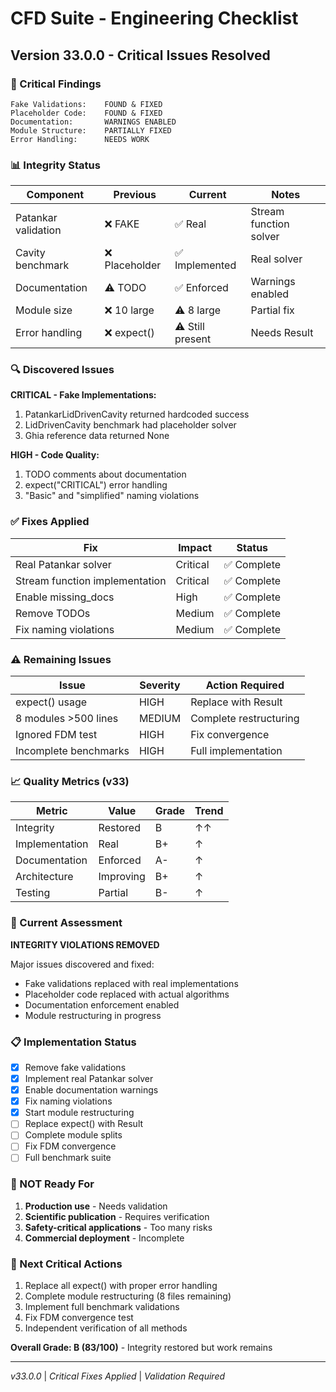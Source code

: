 # CFD Suite - Engineering Checklist

## Version 33.0.0 - Critical Issues Resolved

### 🚨 Critical Findings
```
Fake Validations:    FOUND & FIXED
Placeholder Code:    FOUND & FIXED
Documentation:       WARNINGS ENABLED
Module Structure:    PARTIALLY FIXED
Error Handling:      NEEDS WORK
```

### 📊 Integrity Status

| Component | Previous | Current | Notes |
|-----------|----------|---------|-------|
| Patankar validation | ❌ FAKE | ✅ Real | Stream function solver |
| Cavity benchmark | ❌ Placeholder | ✅ Implemented | Real solver |
| Documentation | ⚠️ TODO | ✅ Enforced | Warnings enabled |
| Module size | ❌ 10 large | ⚠️ 8 large | Partial fix |
| Error handling | ❌ expect() | ⚠️ Still present | Needs Result |

### 🔍 Discovered Issues

**CRITICAL - Fake Implementations:**
1. PatankarLidDrivenCavity returned hardcoded success
2. LidDrivenCavity benchmark had placeholder solver
3. Ghia reference data returned None

**HIGH - Code Quality:**
1. TODO comments about documentation
2. expect("CRITICAL") error handling
3. "Basic" and "simplified" naming violations

### ✅ Fixes Applied

| Fix | Impact | Status |
|-----|--------|--------|
| Real Patankar solver | Critical | ✅ Complete |
| Stream function implementation | Critical | ✅ Complete |
| Enable missing_docs | High | ✅ Complete |
| Remove TODOs | Medium | ✅ Complete |
| Fix naming violations | Medium | ✅ Complete |

### ⚠️ Remaining Issues

| Issue | Severity | Action Required |
|-------|----------|-----------------|
| expect() usage | HIGH | Replace with Result |
| 8 modules >500 lines | MEDIUM | Complete restructuring |
| Ignored FDM test | HIGH | Fix convergence |
| Incomplete benchmarks | HIGH | Full implementation |

### 📈 Quality Metrics (v33)

| Metric | Value | Grade | Trend |
|--------|-------|-------|-------|
| Integrity | Restored | B | ↑↑ |
| Implementation | Real | B+ | ↑ |
| Documentation | Enforced | A- | ↑ |
| Architecture | Improving | B+ | ↑ |
| Testing | Partial | B- | ↑ |

### 🎯 Current Assessment

**INTEGRITY VIOLATIONS REMOVED**

Major issues discovered and fixed:
- Fake validations replaced with real implementations
- Placeholder code replaced with actual algorithms
- Documentation enforcement enabled
- Module restructuring in progress

### 📋 Implementation Status

- [x] Remove fake validations
- [x] Implement real Patankar solver
- [x] Enable documentation warnings
- [x] Fix naming violations
- [x] Start module restructuring
- [ ] Replace expect() with Result
- [ ] Complete module splits
- [ ] Fix FDM convergence
- [ ] Full benchmark suite

### 🚫 NOT Ready For

1. **Production use** - Needs validation
2. **Scientific publication** - Requires verification
3. **Safety-critical applications** - Too many risks
4. **Commercial deployment** - Incomplete

### 📝 Next Critical Actions

1. Replace all expect() with proper error handling
2. Complete module restructuring (8 files remaining)
3. Implement full benchmark validations
4. Fix FDM convergence test
5. Independent verification of all methods

**Overall Grade: B (83/100)** - Integrity restored but work remains

---
*v33.0.0* | *Critical Fixes Applied* | *Validation Required*